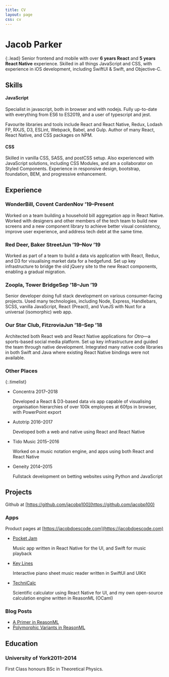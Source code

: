 ```yaml
---
title: CV
layout: page
css: cv
---
```


# Jacob Parker

{:.lead}
Senior frontend and mobile with over **6 years React** and **5 years React Native** experience. Skilled in all things JavaScript and CSS, with experience in iOS development, including SwiftUI & Swift, and Objective-C.

## Skills

#### JavaScript

Specialist in <span class="smcp">javascript</span>, both in browser and with <span class="smcp">nodejs</span>. Fully up-to-date with everything from ES6 to ES2019, and a user of <span class="smcp">typescript</span> and <span class="smcp">jest</span>.

Favourite libraries and tools include <span class="smcp">React</span> and <span class="smcp">React Native</span>, <span class="smcp">Redux</span>, <span class="smcp">Lodash FP</span>, <span class="smcp">RXJS</span>, <span class="smcp">D3</span>, <span class="smcp">ESLint</span>, <span class="smcp">Webpack</span>, <span class="smcp">Babel</span>, and <span class="smcp">Gulp</span>. Author of many React, React Native, and <span class="smcp">CSS</span> packages on <span class="smcp">NPM</span>.

#### CSS

Skilled in vanilla <span class="smcp">CSS</span>, <span class="smcp">SASS</span>, and <span class="smcp">postCSS</span> setup. Also experienced with JavaScript solutions, including <span class="smcp">CSS Modules</span>, and am a collaborator on <span class="smcp">Styled Components</span>. Experience in responsive design, bootstrap, foundation, <span class="smcp">BEM</span>, and progressive enhancement.

## Experience

### WonderBill, Covent Carden<time>Nov &rsquo;19&ndash;Present</time>

Worked on a team building a household bill aggregation app in React Native. Worked with designers and other members of the tech team to build new screens and a new component library to achieve better visual consistency, improve user experience, and address tech debt at the same time.

### Red Deer, Baker Street<time>Jun &rsquo;19&ndash;Nov &rsquo;19</time>

Worked as part of a team to build a data vis application with React, Redux, and D3 for visualising market data for a hedgefund. Set up key infrastructure to bridge the old jQuery site to the new React components, enabling a gradual migration.

### Zoopla, Tower Bridge<time>Sep &rsquo;18&ndash;Jun &rsquo;19</time>

Senior developer doing full stack development on various consumer-facing projects. Used many technologies, including Node, Express, Handlebars, <span class="smcp">SCSS</span>, vanilla JavaScript, React (Preact), and VueJS with Nuxt for a universal (isomorphic) web app.

### Our Star Club, Fitzrovia<time>Jun &rsquo;18&ndash;Sep &rsquo;18</time>

Architected both React web and React Native applications for _Otro_&mdash;a sports-based social media platform. Set up key infrastructure and guided the team through native development. Integrated many native code libraries in both Swift and Java where existing React Native bindings were not available.

### Other Places

{:.timelist}

- Concentra <time>2017&ndash;2018</time>

  Developed a React & D3-based data vis app capable of visualising organisation hierarchies of over 100k employees at 60fps in browser, with PowerPoint export

- Autotrip <time>2016&ndash;2017</time>

  Developed both a web and native using React and React Native

- Tido Music <time>2015&ndash;2016</time>

  Worked on a music notation engine, and apps using both React and React Native

- Geneity <time>2014&ndash;2015</time>

  Fullstack development on betting websites using Python and JavaScript

## Projects

Github at [https://github.com/jacobp100](https://github.com/jacobp100)

### Apps

Product pages at [https://jacobdoescode.com](https://jacobdoescode.com)

- [Pocket Jam](https://jacobdoescode.com/pocket-jam)

  Music app written in React Native for the UI, and Swift for music playback

- [Key Lines](https://jacobdoescode.com/key-lines)

  Interactive piano sheet music reader written in SwiftUI and UIKit

- [TechniCalc](https://jacobdoescode.com/technicalc)

  Scientific calculator using React Native for UI, and my own open-source calculation engine written in ReasonML (OCaml)

### Blog Posts

- [A Primer in ReasonML](https://jacobdoescode.com/2020/04/08/a-primer-in-reason-ml.html)
- [Polymorphic Variants in ReasonML](https://jacobdoescode.com/2019/11/01/polymorphic-variants-in-reason-ml.html)

## Education

### University of York<time>2011&ndash;2014</time>

First Class honours BSc in Theoretical Physics.
